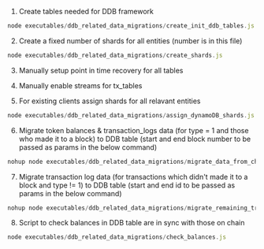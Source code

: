 1. Create tables needed for DDB framework

``` node.js
node executables/ddb_related_data_migrations/create_init_ddb_tables.js
```

2. Create a fixed number of shards for all entities (number is in this file)

``` node.js
node executables/ddb_related_data_migrations/create_shards.js
```

3. Manually setup point in time recovery for all tables

4. Manually enable streams for tx_tables

5. For existing clients assign shards for all relavant entities

``` node.js
node executables/ddb_related_data_migrations/assign_dynamoDB_shards.js
```

6. Migrate token balances & transaction_logs data (for type = 1 and those who made it to a block) to DDB table (start and end block number to be passed as params in the below command)

``` node.js
nohup node executables/ddb_related_data_migrations/migrate_data_from_chain_to_ddb.js startBlock endBlock &> nohup2.out&
```

7. Migrate transaction log data (for transactions which didn't made it to a block and type != 1) to DDB table (start and end id to be passed as params in the below command)
   
``` node.js
nohup node executables/ddb_related_data_migrations/migrate_remaining_transaction_logs_data.js 1 335400 &
```

8. Script to check balances in DDB table are in sync with those on chain

``` node.js
node executables/ddb_related_data_migrations/check_balances.js
```
